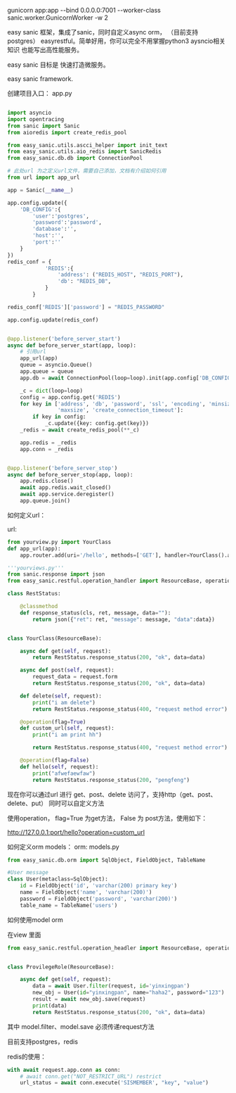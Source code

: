 gunicorn app:app --bind 0.0.0.0:7001 --worker-class sanic.worker.GunicornWorker -w 2

easy sanic 框架，集成了sanic，同时自定义async orm， （目前支持postgres）
easyrestful。简单好用，你可以完全不用掌握python3 aysncio相关知识 也能写出高性能服务。

easy sanic 目标是 快速打造微服务。

easy sanic framework.


创建项目入口：
app.py
```python

import asyncio
import opentracing
from sanic import Sanic
from aioredis import create_redis_pool

from easy_sanic.utils.ascci_helper import init_text
from easy_sanic.utils.aio_redis import SanicRedis
from easy_sanic.db.db import ConnectionPool

# 此处url 为之定义url文件，需要自己添加，文档有介绍如何引用
from url import app_url

app = Sanic(__name__)

app.config.update({
    'DB_CONFIG':{
        'user':'postgres',
        'password':'password',
        'database':'',
        'host':'',
        'port':''
    }
})
redis_conf = {
            'REDIS':{
                'address': ("REDIS_HOST", "REDIS_PORT"),
                'db': "REDIS_DB",
            }
        }

redis_conf['REDIS']['password'] = "REDIS_PASSWORD"

app.config.update(redis_conf)


@app.listener('before_server_start')
async def before_server_start(app, loop):
    # 引用url
    app_url(app)
    queue = asyncio.Queue()
    app.queue = queue
    app.db = await ConnectionPool(loop=loop).init(app.config['DB_CONFIG'])

    _c = dict(loop=loop)
    config = app.config.get('REDIS')
    for key in ['address', 'db', 'password', 'ssl', 'encoding', 'minsize',
                'maxsize', 'create_connection_timeout']:
        if key in config:
            _c.update({key: config.get(key)})
    _redis = await create_redis_pool(**_c)

    app.redis = _redis
    app.conn = _redis


@app.listener('before_server_stop')
async def before_server_stop(app, loop):
    app.redis.close()
    await app.redis.wait_closed()
    await app.service.deregister()
    app.queue.join()

```


如何定义url：

url:
```python
from yourview.py import YourClass
def app_url(app):
    app.router.add(uri='/hello', methods=['GET'], handler=YourClass().as_views)

```

```python
'''yourviews.py'''
from sanic.response import json
from easy_sanic.restful.operation_handler import ResourceBase, operation

class RestStatus:

    @classmethod
    def response_status(cls, ret, message, data=""):
        return json({"ret": ret, "message": message, "data":data})


class YourClass(ResourceBase):

    async def get(self, request):
        return RestStatus.response_status(200, "ok", data=data)

    async def post(self, request):
        request_data = request.form
        return RestStatus.response_status(200, "ok", data=data)

    def delete(self, request):
        print("i am delete")
        return RestStatus.response_status(400, "request method error")

    @operation(flag=True)
    def custom_url(self, request):
        print("i am print hh")

        return RestStatus.response_status(400, "request method error")

    @operation(flag=False)
    def hello(self, request):
        print("afwefaewfaw")
        return RestStatus.response_status(200, "pengfeng")


```

现在你可以通过url 进行 get、post、delete 访问了，支持http（get、post、delete、put）
同时可以自定义方法

使用operation， flag=True 为get方法， False 为 post方法，使用如下：


http://127.0.0.1:port/hello?operation=custom_url




如何定义orm models：
orm:
models.py
```python
from easy_sanic.db.orm import SqlObject, FieldObject, TableName

#User message
class User(metaclass=SqlObject):
    id = FieldObject('id', 'varchar(200) primary key')
    name = FieldObject('name', 'varchar(200)')
    password = FieldObject('password', 'varchar(200)')
    table_name = TableName('users')

```


如何使用model orm


在view 里面
```python
from easy_sanic.restful.operation_headler import ResourceBase, operation


class ProvilegeRole(ResourceBase):

    async def get(self, request):
        data = await User.filter(request, id='yinxingpan')
        new_obj = User(id="yinxingpan", name="haha2", password="123")
        result = await new_obj.save(request)
        print(data)
        return RestStatus.response_status(200, "ok", data=data)

```

其中 model.filter、model.save  必须传递request方法




目前支持postgres，redis

redis的使用：
```python
with await request.app.conn as conn:
    # await conn.get("NOT_RESTRICT_URL") restrict
    url_status = await conn.execute('SISMEMBER', "key", "value")
```



